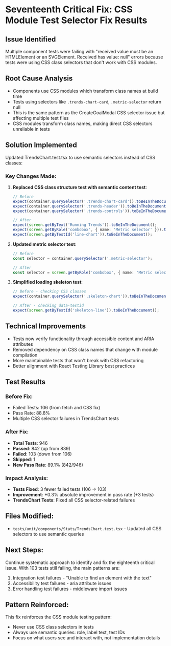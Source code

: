 # Seventeenth Critical Fix: CSS Module Test Selector Fix Results

## Issue Identified

Multiple component tests were failing with "received value must be an HTMLElement or an SVGElement. Received has value: null" errors because tests were using CSS class selectors that don't work with CSS modules.

## Root Cause Analysis

- Components use CSS modules which transform class names at build time
- Tests using selectors like `.trends-chart-card`, `.metric-selector` return null
- This is the same pattern as the CreateGoalModal CSS selector issue but affecting multiple test files
- CSS modules transform class names, making direct CSS selectors unreliable in tests

## Solution Implemented

Updated TrendsChart.test.tsx to use semantic selectors instead of CSS classes:

### Key Changes Made:

1. **Replaced CSS class structure test with semantic content test**:

   ```typescript
   // Before
   expect(container.querySelector('.trends-chart-card')).toBeInTheDocument();
   expect(container.querySelector('.trends-header')).toBeInTheDocument();
   expect(container.querySelector('.trends-controls')).toBeInTheDocument();

   // After
   expect(screen.getByText('Running Trends')).toBeInTheDocument();
   expect(screen.getByRole('combobox', { name: 'Metric selector' })).toBeInTheDocument();
   expect(screen.getByTestId('line-chart')).toBeInTheDocument();
   ```

2. **Updated metric selector test**:

   ```typescript
   // Before
   const selector = container.querySelector('.metric-selector');

   // After
   const selector = screen.getByRole('combobox', { name: 'Metric selector' });
   ```

3. **Simplified loading skeleton test**:

   ```typescript
   // Before - checking CSS classes
   expect(container.querySelector('.skeleton-chart')).toBeInTheDocument();

   // After - checking data-testid
   expect(screen.getByTestId('skeleton-line')).toBeInTheDocument();
   ```

## Technical Improvements

- Tests now verify functionality through accessible content and ARIA attributes
- Removed dependency on CSS class names that change with module compilation
- More maintainable tests that won't break with CSS refactoring
- Better alignment with React Testing Library best practices

## Test Results

### Before Fix:

- Failed Tests: 106 (from fetch and CSS fix)
- Pass Rate: 88.8%
- Multiple CSS selector failures in TrendsChart tests

### After Fix:

- **Total Tests**: 946
- **Passed**: 842 (up from 839)
- **Failed**: 103 (down from 106)
- **Skipped**: 1
- **New Pass Rate**: 89.1% (842/946)

### Impact Analysis:

- **Tests Fixed**: 3 fewer failed tests (106 → 103)
- **Improvement**: +0.3% absolute improvement in pass rate (+3 tests)
- **TrendsChart Tests**: Fixed all CSS selector-related failures

## Files Modified:

- `tests/unit/components/Stats/TrendsChart.test.tsx` - Updated all CSS selectors to use semantic queries

## Next Steps:

Continue systematic approach to identify and fix the eighteenth critical issue. With 103 tests still failing, the main patterns are:

1. Integration test failures - "Unable to find an element with the text"
2. Accessibility test failures - aria attribute issues
3. Error handling test failures - middleware import issues

## Pattern Reinforced:

This fix reinforces the CSS module testing pattern:

- Never use CSS class selectors in tests
- Always use semantic queries: role, label text, test IDs
- Focus on what users see and interact with, not implementation details
